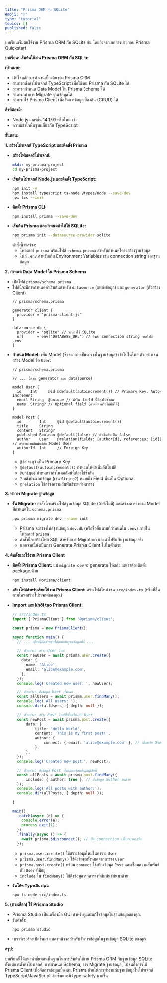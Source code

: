 ```yaml
---
title: "Prisma ORM กับ SQLite"
emoji: "🤖"
type: "tutorial" 
topics: []
published: false
---
```


บทเรียนเริ่มต้นใช้งาน Prisma ORM กับ SQLite กัน โดยอิงจากเอกสารประกอบ Prisma Quickstart

**บทเรียน: เริ่มต้นใช้งาน Prisma ORM กับ SQLite**

**เป้าหมาย:**
* เข้าใจหลักการทำงานเบื้องต้นของ Prisma ORM
* สามารถตั้งค่าโปรเจกต์ TypeScript เพื่อใช้งาน Prisma กับ SQLite ได้
* สามารถกำหนด Data Model ใน Prisma Schema ได้
* สามารถทำการ Migrate ฐานข้อมูลได้
* สามารถใช้ Prisma Client เพื่อจัดการข้อมูลเบื้องต้น (CRUD) ได้

**สิ่งที่ต้องมี:**
* Node.js เวอร์ชั่น 14.17.0 หรือใหม่กว่า
* ความเข้าใจพื้นฐานเกี่ยวกับ TypeScript

**ขั้นตอน:**

**1. สร้างโปรเจกต์ TypeScript และติดตั้ง Prisma**

* **สร้างโฟลเดอร์โปรเจกต์:**
  ```bash
  mkdir my-prisma-project
  cd my-prisma-project
  ```
* **เริ่มต้นโปรเจกต์ Node.js และติดตั้ง TypeScript:**
  ```bash
  npm init -y
  npm install typescript ts-node @types/node --save-dev
  npx tsc --init
  ```
* **ติดตั้ง Prisma CLI:**
  ```bash
  npm install prisma --save-dev
  ```
* **เริ่มต้น Prisma และกำหนดค่าให้ใช้ SQLite:**
  ```bash
  npx prisma init --datasource-provider sqlite
  ```
  คำสั่งนี้จะสร้าง:
    * โฟลเดอร์ `prisma` พร้อมไฟล์ `schema.prisma` สำหรับกำหนดโครงสร้างฐานข้อมูล
    * ไฟล์ `.env` สำหรับเก็บ Environment Variables เช่น connection string ของฐานข้อมูล

**2. กำหนด Data Model ใน Prisma Schema**

* เปิดไฟล์ `prisma/schema.prisma`
* ไฟล์นี้จะมีการกำหนดค่าเริ่มต้นสำหรับ `datasource` (แหล่งข้อมูล) และ `generator` (ตัวสร้าง Client)
  ```prisma
  // prisma/schema.prisma

  generator client {
    provider = "prisma-client-js"
  }

  datasource db {
    provider = "sqlite" // ระบุว่าใช้ SQLite
    url      = env("DATABASE_URL") // ดึงค่า connection string จากไฟล์ .env
  }
  ```
* **กำหนด Model:** เพิ่ม Model (ซึ่งจะกลายเป็นตารางในฐานข้อมูล) เข้าไปในไฟล์ ตัวอย่างเช่น สร้าง Model ชื่อ `User`:
  ```prisma
  // prisma/schema.prisma

  // ... (ส่วน generator และ datasource)

  model User {
    id    Int     @id @default(autoincrement()) // Primary Key, Auto-increment
    email String  @unique // ค่าใน field นี้ต้องไม่ซ้ำกัน
    name  String? // Optional field (อาจมีค่าหรือไม่มีก็ได้)
  }

  model Post {
    id        Int     @id @default(autoincrement())
    title     String
    content   String?
    published Boolean @default(false) // ค่าเริ่มต้นเป็น false
    author    User    @relation(fields: [authorId], references: [id]) // สร้างความสัมพันธ์กับ Model User
    authorId  Int     // Foreign Key
  }
  ```
  * `@id` ระบุว่าเป็น Primary Key
  * `@default(autoincrement())` กำหนดให้ค่าเพิ่มอัตโนมัติ
  * `@unique` กำหนดว่าค่าในคอลัมน์นี้ต้องไม่ซ้ำกัน
  * `?` หลังประเภทข้อมูล (เช่น `String?`) หมายถึง Field นั้นเป็น Optional
  * `@relation` ใช้สร้างความสัมพันธ์ระหว่างตาราง

**3. ทำการ Migrate ฐานข้อมูล**

* **รัน Migrate:** คำสั่งนี้จะสร้างไฟล์ฐานข้อมูล SQLite (ถ้ายังไม่มี) และสร้างตารางตาม Model ที่กำหนดใน `schema.prisma`
  ```bash
  npx prisma migrate dev --name init
  ```
  * Prisma จะสร้างไฟล์ฐานข้อมูล `dev.db` (หรือชื่ออื่นตามที่กำหนดใน `.env`) ภายในโฟลเดอร์ `prisma`
  * คำสั่งนี้จะสร้างไฟล์ SQL สำหรับการ Migration และนำไปรันกับฐานข้อมูลจริง
  * นอกจากนี้ยังเป็นการ Generate Prisma Client ไปในตัวด้วย

**4. ติดตั้งและใช้งาน Prisma Client**

* **ติดตั้ง Prisma Client:** แม้ `migrate dev` จะ generate ให้แล้ว แต่เราต้องติดตั้ง package ด้วย
  ```bash
  npm install @prisma/client
  ```
* **สร้างไฟล์สำหรับเรียกใช้งาน Prisma Client:** สร้างไฟล์ใหม่ เช่น `src/index.ts` (หรือที่อื่นตามโครงสร้างโปรเจกต์ของคุณ)
* **Import และ khởi tạo Prisma Client:**
  ```typescript
  // src/index.ts
  import { PrismaClient } from '@prisma/client';

  const prisma = new PrismaClient();

  async function main() {
    // ... เขียนโค้ดสำหรับโต้ตอบกับฐานข้อมูลที่นี่ ...

    // ตัวอย่าง: สร้าง User ใหม่
    const newUser = await prisma.user.create({
      data: {
        name: 'Alice',
        email: 'alice@example.com',
      },
    });
    console.log('Created new user: ', newUser);

    // ตัวอย่าง: ดึงข้อมูล User ทั้งหมด
    const allUsers = await prisma.user.findMany();
    console.log('All users: ');
    console.dir(allUsers, { depth: null });

    // ตัวอย่าง: สร้าง Post ใหม่ที่เชื่อมโยงกับ User
    const newPost = await prisma.post.create({
        data: {
            title: 'Hello World',
            content: 'This is my first post!',
            author: {
                connect: { email: 'alice@example.com' }, // เชื่อมกับ User ที่มี email นี้
            },
        },
    });
    console.log('Created new post:', newPost);

    // ตัวอย่าง: ดึงข้อมูล Post ทั้งหมดพร้อมข้อมูลผู้เขียน
    const allPosts = await prisma.post.findMany({
        include: { author: true }, // ดึงข้อมูล author มาด้วย
    });
    console.log('All posts with author:');
    console.dir(allPosts, { depth: null });

  }

  main()
    .catch(async (e) => {
      console.error(e);
      process.exit(1);
    })
    .finally(async () => {
      await prisma.$disconnect(); // ปิด connection เมื่อทำงานเสร็จ
    });
  ```
  * `prisma.user.create()` ใช้สร้างข้อมูลใหม่ในตาราง `User`
  * `prisma.user.findMany()` ใช้ดึงข้อมูลทั้งหมดจากตาราง `User`
  * `prisma.post.create()` พร้อม `connect` ใช้สร้างข้อมูล `Post` และเชื่อมความสัมพันธ์กับ `User` ที่มีอยู่
  * `include` ใน `findMany()` ใช้ดึงข้อมูลจากตารางที่สัมพันธ์กันมาด้วย

* **รันโค้ด TypeScript:**
  ```bash
  npx ts-node src/index.ts
  ```

**5. (ทางเลือก) ใช้ Prisma Studio**

* Prisma Studio เป็นเครื่องมือ GUI สำหรับดูและแก้ไขข้อมูลในฐานข้อมูลของคุณ
* รันคำสั่ง:
  ```bash
  npx prisma studio
  ```
* เบราว์เซอร์จะเปิดขึ้นมา แสดงหน้าจอสำหรับจัดการข้อมูลในฐานข้อมูล SQLite ของคุณ

**สรุป:**

บทเรียนนี้ได้แนะนำขั้นตอนพื้นฐานในการเริ่มต้นใช้งาน Prisma ORM กับฐานข้อมูล SQLite ตั้งแต่การตั้งค่าโปรเจกต์, การกำหนด Schema, การ Migrate ฐานข้อมูล, ไปจนถึงการใช้ Prisma Client เพื่อจัดการข้อมูลเบื้องต้น Prisma ช่วยให้การทำงานกับฐานข้อมูลในโปรเจกต์ TypeScript/JavaScript ง่ายขึ้นและมี type-safety มากขึ้น